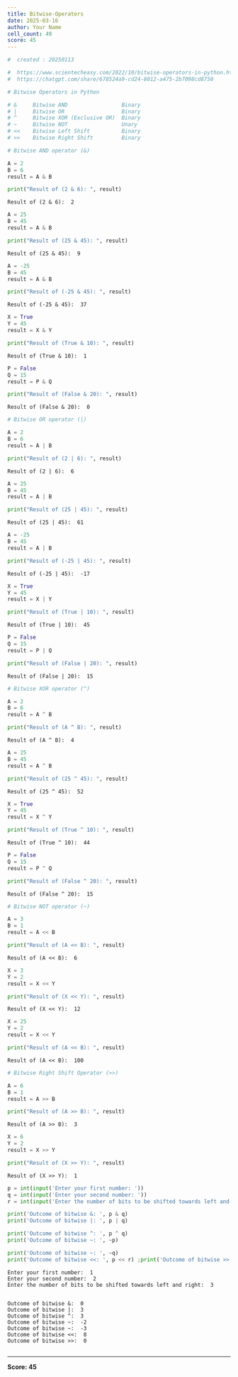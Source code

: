 ```yaml
---
title: Bitwise-Operators
date: 2025-03-16
author: Your Name
cell_count: 49
score: 45
---
```


```python
#  created : 20250113
```


```python
#  https://www.scientecheasy.com/2022/10/bitwise-operators-in-python.html/
#  https://chatgpt.com/share/678524a9-cd24-8012-a475-2b7098cd8750
```


```python
# Bitwise Operators in Python
```


```python
# &	    Bitwise AND	                Binary
# |	    Bitwise OR	                Binary
# ^	    Bitwise XOR (Exclusive OR)	Binary
# ~	    Bitwise NOT	                Unary
# <<	Bitwise Left Shift	        Binary
# >>	Bitwise Right Shift      	Binary
```


```python
# Bitwise AND operator (&)
```


```python
A = 2
B = 6
result = A & B
```


```python
print("Result of (2 & 6): ", result)
```

    Result of (2 & 6):  2



```python
A = 25
B = 45
result = A & B
```


```python
print("Result of (25 & 45): ", result)
```

    Result of (25 & 45):  9



```python
A = -25
B = 45
result = A & B
```


```python
print("Result of (-25 & 45): ", result)

```

    Result of (-25 & 45):  37



```python
X = True
Y = 45
result = X & Y
```


```python
print("Result of (True & 10): ", result)
```

    Result of (True & 10):  1



```python
P = False
Q = 15
result = P & Q
```


```python
print("Result of (False & 20): ", result)
```

    Result of (False & 20):  0



```python
# Bitwise OR operator (|)

```


```python
A = 2
B = 6
result = A | B
```


```python
print("Result of (2 | 6): ", result)
```

    Result of (2 | 6):  6



```python
A = 25
B = 45
result = A | B
```


```python
print("Result of (25 | 45): ", result)
```

    Result of (25 | 45):  61



```python
A = -25
B = 45
result = A | B
```


```python
print("Result of (-25 | 45): ", result)

```

    Result of (-25 | 45):  -17



```python
X = True
Y = 45
result = X | Y
```


```python
print("Result of (True | 10): ", result)
```

    Result of (True | 10):  45



```python
P = False
Q = 15
result = P | Q
```


```python
print("Result of (False | 20): ", result)
```

    Result of (False | 20):  15



```python
# Bitwise XOR operator (^)

```


```python
A = 2
B = 6
result = A ^ B
```


```python
print("Result of (A ^ B): ", result)
```

    Result of (A ^ B):  4



```python
A = 25
B = 45
result = A ^ B

```


```python
print("Result of (25 ^ 45): ", result)
```

    Result of (25 ^ 45):  52



```python
X = True
Y = 45
result = X ^ Y
```


```python
print("Result of (True ^ 10): ", result)

```

    Result of (True ^ 10):  44



```python
P = False
Q = 15
result = P ^ Q
```


```python
print("Result of (False ^ 20): ", result)
```

    Result of (False ^ 20):  15



```python
# Bitwise NOT operator (~)

```


```python
A = 3
B = 1
result = A << B
```


```python
print("Result of (A << B): ", result)

```

    Result of (A << B):  6



```python
X = 3
Y = 2
result = X << Y
```


```python
print("Result of (X << Y): ", result)
```

    Result of (X << Y):  12



```python
X = 25
Y = 2
result = X << Y
```


```python
print("Result of (A << B): ", result)
```

    Result of (A << B):  100



```python
# Bitwise Right Shift Operator (>>)

```


```python
A = 6
B = 1
result = A >> B
```


```python
print("Result of (A >> B): ", result)
```

    Result of (A >> B):  3



```python
X = 6
Y = 2
result = X >> Y
```


```python
print("Result of (X >> Y): ", result)
```

    Result of (X >> Y):  1



```python
p = int(input('Enter your first number: '))
q = int(input('Enter your second number: '))
r = int(input('Enter the number of bits to be shifted towards left and right: '))

print('Outcome of bitwise &: ', p & q)
print('Outcome of bitwise |: ', p | q)

print('Outcome of bitwise ^: ', p ^ q)
print('Outcome of bitwise ~: ', ~p)

print('Outcome of bitwise ~: ', ~q)
print('Outcome of bitwise <<: ', p << r) ;print('Outcome of bitwise >>: ', p >> r)

```

    Enter your first number:  1
    Enter your second number:  2
    Enter the number of bits to be shifted towards left and right:  3


    Outcome of bitwise &:  0
    Outcome of bitwise |:  3
    Outcome of bitwise ^:  3
    Outcome of bitwise ~:  -2
    Outcome of bitwise ~:  -3
    Outcome of bitwise <<:  8
    Outcome of bitwise >>:  0



```python

```


---
**Score: 45**